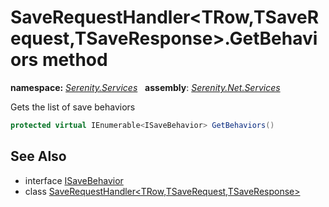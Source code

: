 # SaveRequestHandler&lt;TRow,TSaveRequest,TSaveResponse&gt;.GetBehaviors method
**namespace:** *[Serenity.Services](../../README.md#serenity.services-namespace)*   **assembly**: *[Serenity.Net.Services](../../README.md)*

Gets the list of save behaviors

```csharp
protected virtual IEnumerable<ISaveBehavior> GetBehaviors()
```

## See Also

* interface [ISaveBehavior](../ISaveBehavior.md)
* class [SaveRequestHandler&lt;TRow,TSaveRequest,TSaveResponse&gt;](../SaveRequestHandler-3.md)